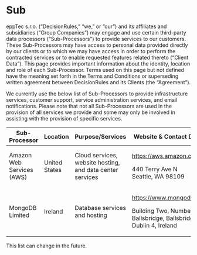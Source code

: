 # Sub

eppTec s.r.o. (“DecisionRules,” “we,” or “our”) and its affiliates and subsidiaries (“Group Companies”) may engage and use certain third-party data processors (“Sub-Processors”) to provide services to our customers. These Sub-Processors may have access to personal data provided directly by our clients or to which we may have access in order to perform the contracted services or to enable requested features related thereto (“Client Data”).  This page provides important information about the identity, location and role of each Sub-Processor. Terms used on this page but not defined have the meaning set forth in the Terms and Conditions or superseding written agreement between DecisionRules and its Clients (the “Agreement”).

We currently use the below list of Sub-Processors to provide infrastructure services, customer support, service administration services, and email notifications. Please note that not all Sub-Processors are used in the provision of all services we provide and some may only be involved in assisting with the provision of specific services.



| Sub-Processor             | Location      | Purpose/Services	                                         | Website & Contact Details                                                                                                                         |
| ------------------------- | ------------- | --------------------------------------------------------- | ------------------------------------------------------------------------------------------------------------------------------------------------- |
| Amazon Web Services (AWS) | United States | Cloud services, website hosting, and data center services | <p><a href="https://aws.amazon.com/">https://aws.amazon.com</a></p><p>440 Terry Ave N<br>Seattle, WA 98109</p>                                    |
| MongoDB Limited           |  Ireland      | Database services and hosting                             | <p><a href="https://www.mongodb.com/">https://www.mongodb.com/</a></p><p>Building Two, Number One Ballsbridge, Ballsbridge, Dublin 4, Ireland</p> |

This list can change in the future.
